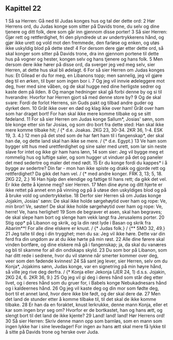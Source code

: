 ## Kapittel 22

1 Så sa Herren: Gå ned til Judas konges hus og tal der dette ord:
2 Hør Herrens ord, du Judas konge som sitter på Davids trone, du selv og dine tjenere og ditt folk, dere som går inn gjennom disse porter!
3 Så sier Herren: Gjør rett og rettferdighet, fri den plyndrede ut av undertrykkerens hånd, og gjør ikke urett og vold mot den fremmede, den farløse og enken, og utøs ikke uskyldig blod på dette sted!
4 For dersom dere gjør etter dette ord, så skal konger som sitter på Davids trone, dra inn gjennom portene til dette hus på vogner og hester, kongen selv og hans tjenere og hans folk.
5 Men dersom dere ikke hører på disse ord, da sverger jeg ved meg selv, sier Herren, at dette hus skal bli ødelagt.
6 For så sier Herren om Judas konges hus: Et Gilead er du for meg, en Libanons topp; men sannelig, jeg vil gjøre deg til en ørken, til byer som ingen bor i.
7 Og jeg vil innvie ødeleggere mot deg, hver med sine våben, og de skal hugge ned dine herligste sedrer og kaste dem på ilden.
8 Og mange hedninger skal gå forbi denne by og si til hverandre: Hvorfor har Herren gjort så med denne store by?
9 Og de skal svare: Fordi de forlot Herrens, sin Guds pakt og tilbad andre guder og dyrket dem.
10 Gråt ikke over en død og klag ikke over ham! Gråt over ham som har draget bort! For han skal ikke mere komme tilbake og se sitt fødeland.
11 For så sier Herren om Judas konge Sallum*, Josias' sønn, som ble konge etter sin far Josias, og som dro bort fra dette sted: Han skal ikke mere komme tilbake hit; / {* d.e. Joakas. 2KG 23, 30-34. 2KR 36, 1-4. ESK 19, 3. 4.}
12 men på det sted som de har ført ham til i fangenskap*, der skal han dø, og dette land skal han ikke se mere. / {* d.e. Egypt.}
13 Ve ham som bygger sitt hus med urettferdighet og sine saler med urett, som lar sin neste slave for intet og ikke gir ham hans lønn,
14 som sier: Jeg vil bygge meg et rommelig hus og luftige saler, og som hugger ut vinduer på det og paneler det med sedertre og maler det med rødt.
15 Er du konge fordi du kappes* i å bygge av sedertre? Din far - mon han ikke spiste og drakk og gjorde rett og rettferdighet? Da gikk det ham vel. / {* med andre konger. FRK 3, 13; 5, 18. 2KG 22, 2.}
16 Han hjalp den elendige og fattige til hans rett; da gikk det vel. Er ikke dette å kjenne meg? sier Herren.
17 Men dine øyne og ditt hjerte er ikke rettet på annet enn på vinning og på å utøse den uskyldiges blod og på å bruke vold og undertrykkelse.
18 Derfor sier Herren så om Judas konge Jojakim, Josias' sønn: De skal ikke holde sørgehøytid over ham og rope: Ve, min bror! Ve, søster! De skal ikke holde sørgehøytid over ham og rope: Ve, herre! Ve, hans herlighet!
19 Som de begraver et asen, skal han begraves; de skal slepe ham bort og slenge ham vekk langt fra Jerusalems porter.
20 Stig opp* på Libanon og skrik, og la din røst lyde i Basan og skrik fra Abarim**! For alle dine elskere er knust. / {* Judas folk.} / {** 5MO 32, 49.}
21 Jeg talte til deg i din trygghet; men du sa: Jeg vil ikke høre. Dette var din ferd fra din ungdom av at du ikke hørte på min røst.
22 Alle dine førere skal vinden bortføre, og dine elskere må gå i fangenskap; ja, da skal du vanæres og bli til skamme for all din ondskaps skyld.
23 Du som bor på Libanon, som har ditt rede i sedrene, hvor du vil stønne når smerter kommer over deg, veer som den fødende kvinnes!
24 Så sant jeg lever, sier Herren, selv om du Konja*, Jojakims sønn, Judas konge, var en signetring på min høyre hånd, så ville jeg rive deg derfra. / {* Konja eller Jekonja (JER 24, 1) d.s.s. Jojakin, 2KG 24, 6. 2KR 36, 9.}
25 Og jeg vil gi deg i deres hånd som står deg etter livet, og i deres hånd som du gruer for, i Babels konge Nebukadnesars hånd og i kaldeernes hånd.
26 Og jeg vil kaste deg og din mor som fødte deg, bort til et annet land, hvor dere ikke ble født, og der skal dere dø.
27 Men det land de stunder etter å komme tilbake til, til det skal de ikke komme tilbake.
28 Er han da en foraktet, knust lerkrukke, denne mann Konja, eller et kar som ingen bryr seg om? Hvorfor er de bortkastet, han og hans ætt, og slengt bort til det land de ikke kjente?
29 Land! land! land! Hør Herrens ord!
30 Så sier Herren: Skriv denne mann opp som barnløs, som en mann som ingen lykke har i sine levedager! For ingen av hans ætt skal mere få lykke til å sitte på Davids trone og herske over Juda.
